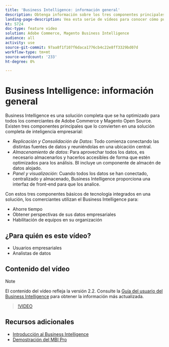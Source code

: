 ```yaml
---
title: 'Business Intelligence: información general'
description: Obtenga información sobre los tres componentes principales del producto de Business Intelligence que proporcionan una solución completa de inteligencia empresarial.
landing-page-description: Vea esta serie de vídeos para conocer cómo puede obtener mejores perspectivas y resultados empresariales mediante la agregación, el análisis y la visualización de datos.
kt: 5724
doc-type: feature video
solution: Adobe Commerce, Magento Business Intelligence
audience: all
activity: use
source-git-commit: 97aa8f1f107f6daca1776cb4c22e8ff3329bd07d
workflow-type: tm+mt
source-wordcount: '233'
ht-degree: 0%

---
```



# Business Intelligence: información general

Business Intelligence es una solución completa que se ha optimizado para todos los comerciantes de Adobe Commerce y Magento Open Source. Existen tres componentes principales que lo convierten en una solución completa de inteligencia empresarial:

- _Replicación y Consolidación de Datos_: Todo comienza conectando las distintas fuentes de datos y reuniéndolas en una ubicación central.
- _Almacenamiento de datos_: Para aprovechar todos los datos, es necesario almacenarlos y hacerlos accesibles de forma que estén optimizados para los análisis. BI incluye un componente de almacén de datos alojado.
- _Panel y visualización_: Cuando todos los datos se han conectado, centralizado y almacenado, Business Intelligence proporciona una interfaz de front-end para que los analice.

Con estos tres componentes básicos de tecnología integrados en una solución, los comerciantes utilizan el Business Intelligence para:

- Ahorre tiempo
- Obtener perspectivas de sus datos empresariales
- Habilitación de equipos en su organización

## ¿Para quién es este vídeo?

- Usuarios empresariales
- Analistas de datos

## Contenido del vídeo

>[!NOTE]
>
>El contenido del vídeo refleja la versión 2.2. Consulte la [Guía del usuario del Business Intelligence](https://docs.magento.com/mbi/) para obtener la información más actualizada.

>[!VIDEO](https://video.tv.adobe.com/v/35979?quality=12&learn=on)

## Recursos adicionales

- [Introducción al Business Intelligence](https://docs.magento.com/mbi/getting-started/getting-started.html)
- [Demostración del MBI Pro](https://support.magento.com/hc/en-us/articles/360016729571)

